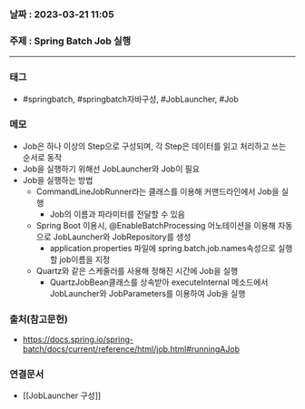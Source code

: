 ### 날짜 : 2023-03-21 11:05
### 주제 : Spring Batch Job 실행
---
### 태그
* #springbatch, #springbatch자바구성, #JobLauncher, #Job

### 메모
* Job은 하나 이상의 Step으로 구성되며, 각 Step은 데이터를 읽고 처리하고 쓰는 순서로 동작 
* Job을 실행하기 위해선 JobLauncher와 Job이 필요
* Job을 실행하는 방법
	* CommandLineJobRunner라는 클래스를 이용해 커맨드라인에서 Job을 실행
		* Job의 이름과 파라미터를 전달할 수 있음
	* Spring Boot 이용시, @EnableBatchProcessing 어노테이션을 이용해 자동으로 JobLauncher와 JobRepository를 생성
		* application.properties 파일에 spring.batch.job.names속성으로 실행할 job이름을 지정
	* Quartz와 같은 스케줄러를 사용해 정해진 시간에 Job을 실행
		* QuartzJobBean클래스를 상속받아 executeInternal 메소드에서 JobLauncher와 JobParameters를 이용하여 Job을 실행

### 출처(참고문헌)
-  https://docs.spring.io/spring-batch/docs/current/reference/html/job.html#runningAJob

### 연결문서
- [[JobLauncher 구성]]